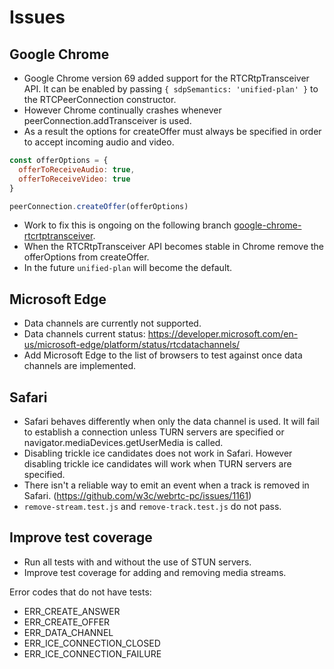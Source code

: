 # Issues

## Google Chrome

- Google Chrome version 69 added support for the RTCRtpTransceiver API. It can be enabled by passing `{ sdpSemantics: 'unified-plan' }` to the RTCPeerConnection constructor.
- However Chrome continually crashes whenever peerConnection.addTransceiver is used.
- As a result the options for createOffer must always be specified in order to accept incoming audio and video.

```js
const offerOptions = {
  offerToReceiveAudio: true,
  offerToReceiveVideo: true
}

peerConnection.createOffer(offerOptions)
```

- Work to fix this is ongoing on the following branch [google-chrome-rtcrtptransceiver](https://github.com/shanebloomer/webrtc-link/tree/google-chrome-rtcrtptransceiver).
- When the RTCRtpTransceiver API becomes stable in Chrome remove the offerOptions from createOffer.
- In the future `unified-plan` will become the default.

## Microsoft Edge

- Data channels are currently not supported.
- Data channels current status: https://developer.microsoft.com/en-us/microsoft-edge/platform/status/rtcdatachannels/
- Add Microsoft Edge to the list of browsers to test against once data channels are implemented.

## Safari

- Safari behaves differently when only the data channel is used. It will fail to establish a connection unless TURN servers are specified or navigator.mediaDevices.getUserMedia is called.
- Disabling trickle ice candidates does not work in Safari. However disabling trickle ice candidates will work when TURN servers are specified.
- There isn't a reliable way to emit an event when a track is removed in Safari. (https://github.com/w3c/webrtc-pc/issues/1161)
- `remove-stream.test.js` and `remove-track.test.js` do not pass.

## Improve test coverage

- Run all tests with and without the use of STUN servers.
- Improve test coverage for adding and removing media streams.

Error codes that do not have tests:

- ERR_CREATE_ANSWER
- ERR_CREATE_OFFER
- ERR_DATA_CHANNEL
- ERR_ICE_CONNECTION_CLOSED
- ERR_ICE_CONNECTION_FAILURE
